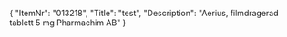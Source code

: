 {
  "ItemNr": "013218",
  "Title": "test",
  "Description": "Aerius, filmdragerad tablett 5 mg Pharmachim AB"
}